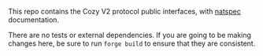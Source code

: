 This repo contains the Cozy V2 protocol public interfaces, with [natspec](https://docs.soliditylang.org/en/latest/natspec-format.html) documentation.

There are no tests or external dependencies. If you are going to be making changes here, be sure to run `forge build` to ensure that they are consistent.
